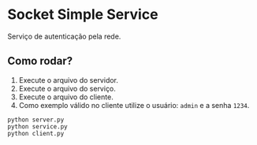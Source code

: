 # Socket Simple Service

Serviço de autenticação pela rede.

## Como rodar?

1. Execute o arquivo do servidor.
2. Execute o arquivo do serviço.
3. Execute o arquivo do cliente.
4. Como exemplo válido no cliente utilize o usuário: `admin` e a senha `1234`.

```console
python server.py
python service.py
python client.py
```

